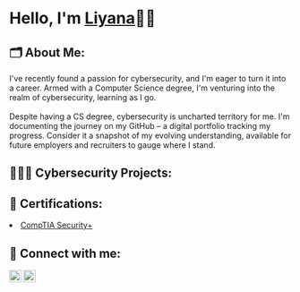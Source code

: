 <h1>Hello, I'm <a href="https://github.com/liyanahazizun">Liyana</a>👋🏼</h1>

<h2>🗂️ About Me:</a></h2>
I've recently found a passion for cybersecurity, and I'm eager to turn it into a career. Armed with a Computer Science degree, I'm venturing into the realm of cybersecurity, learning as I go.
<br />
<br />
Despite having a CS degree, cybersecurity is uncharted territory for me. I'm documenting the journey on my GitHub – a digital portfolio tracking my progress. Consider it a snapshot of my evolving understanding, available for future employers and recruiters to gauge where I stand.

<h2>👩🏻‍💻 Cybersecurity Projects:</a></h2>

<h2>📄 Certifications:</a></h2>
<li><a href="https://www.credly.com/badges/0b26182f-7385-42bf-9ec2-c075b82c065e/public_url">CompTIA Security+</a></li>

<h2> 🔗 Connect with me:</h2>

[<img align="left" width="22px" src="https://i.stack.imgur.com/gVE0j.png" alt="linkedin" target="_blank" rel="noopener noreferrer" />][linkedin]
[<img align="left" width="22px" img src="https://img.icons8.com/color/48/gmail-new.png" alt="email" />][email]

[linkedin]: https://www.linkedin.com/in/nur-liyana-madihah-hazizun-7554b8201/
[email]: mailto:myemailaddress@gmail.com
